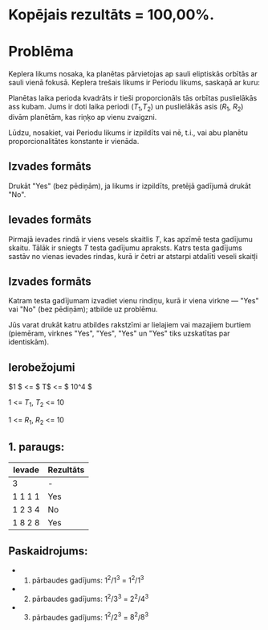 
# Kopējais rezultāts = 100,00%.
# Problēma
Keplera likums nosaka, ka planētas pārvietojas ap sauli eliptiskās orbītās ar sauli vienā fokusā. Keplera trešais likums ir Periodu likums, saskaņā ar kuru:

Planētas laika perioda kvadrāts ir tieši proporcionāls tās orbītas puslielākās ass kubam.
Jums ir doti laika periodi ($T_1$,$T_2$) un puslielākās asis ($R_1$, $R_2$) divām planētām, kas riņķo ap vienu zvaigzni.

Lūdzu, nosakiet, vai Periodu likums ir izpildīts vai nē, t.i., vai abu planētu proporcionalitātes konstante ir vienāda.

## Izvades formāts
Drukāt "Yes" (bez pēdiņām), ja likums ir izpildīts, pretējā gadījumā drukāt "No".

## Ievades formāts
Pirmajā ievades rindā ir viens vesels skaitlis $T$, kas apzīmē testa gadījumu skaitu. Tālāk ir sniegts $T$ testa gadījumu apraksts. Katrs testa gadījums sastāv no vienas ievades rindas, kurā ir četri ar atstarpi atdalīti veseli skaitļi


## Izvades formāts
Katram testa gadījumam izvadiet vienu rindiņu, kurā ir viena virkne — "Yes" vai "No" (bez pēdiņām); atbilde uz problēmu.

Jūs varat drukāt katru atbildes rakstzīmi ar lielajiem vai mazajiem burtiem (piemēram, virknes "Yes", "Yes", "Yes" un "Yes" tiks uzskatītas par identiskām).

## Ierobežojumi

$1 $ <= $ T$ <= $ 10^4 $

$1$ <= $T_1$, $T_2$ <= $10$

 $1$ <= $R_1$, $R_2$ <= $10$

 ## 1. paraugs:
 | Ievade | Rezultāts |
 -|-
 |3 | -|
 |1 1 1 1| Yes|
 |1 2 3 4| No |
 |1 8 2 8| Yes |

 ## Paskaidrojums:
 - 1. pārbaudes gadījums: $1^2$/$1^3$ = $1^2$/$1^3$
 - 2. pārbaudes gadījums: $1^2$/$3^3$ = $2^2$/$4^3$
 - 3. pārbaudes gadījums: $1^2$/$2^3$ = $8^2$/$8^3$